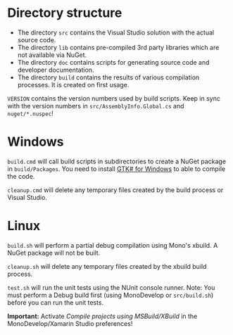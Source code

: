 Directory structure
===================

- The directory `src` contains the Visual Studio solution with the actual source code.
- The directory `lib` contains pre-compiled 3rd party libraries which are not available via NuGet.
- The directory `doc` contains scripts for generating source code and developer documentation.
- The directory `build` contains the results of various compilation processes. It is created on first usage.

`VERSION` contains the version numbers used by build scripts.
Keep in sync with the version numbers in `src/AssemblyInfo.Global.cs` and `nuget/*.nuspec`!



Windows
=======

`build.cmd` will call build scripts in subdirectories to create a NuGet package in `build/Packages`.
You need to install [GTK# for Windows](http://download.xamarin.com/GTKforWindows/Windows/gtk-sharp-2.12.25.msi) to able to compile the code.

`cleanup.cmd` will delete any temporary files created by the build process or Visual Studio.



Linux
=====

`build.sh` will perform a partial debug compilation using Mono's xbuild. A NuGet package will not be built.

`cleanup.sh` will delete any temporary files created by the xbuild build process.

`test.sh` will run the unit tests using the NUnit console runner.
Note: You must perform a Debug build first (using MonoDevelop or `src/build.sh`) before you can run the unit tests.

**Important:** Activate *Compile projects using MSBuild/XBuild* in the MonoDevelop/Xamarin Studio preferences!